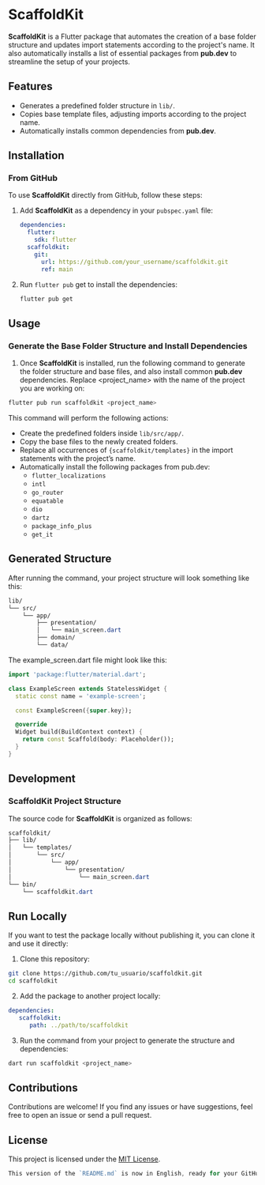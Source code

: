 # ScaffoldKit

**ScaffoldKit** is a Flutter package that automates the creation of a base folder structure and updates import statements according to the project's name. It also automatically installs a list of essential packages from **pub.dev** to streamline the setup of your projects.

## Features

- Generates a predefined folder structure in `lib/`.
- Copies base template files, adjusting imports according to the project name.
- Automatically installs common dependencies from **pub.dev**.

## Installation

### From GitHub

To use **ScaffoldKit** directly from GitHub, follow these steps:

1. Add **ScaffoldKit** as a dependency in your `pubspec.yaml` file:

   ```yaml
   dependencies:
     flutter:
       sdk: flutter
     scaffoldkit:
       git:
         url: https://github.com/your_username/scaffoldkit.git
         ref: main
   ```
2. Run `flutter pub` get to install the dependencies:

   ```bash 
   flutter pub get
   ```
   
## Usage

### Generate the Base Folder Structure and Install Dependencies

1. Once **ScaffoldKit** is installed, run the following command to generate the folder structure and base files, and also install common **pub.dev** dependencies. Replace <project_name> with the name of the project you are working on:

```bash
flutter pub run scaffoldkit <project_name>
```

This command will perform the following actions:
- Create the predefined folders inside `lib/src/app/`.
- Copy the base files to the newly created folders.
- Replace all occurrences of `{scaffoldkit/templates}` in the import statements with the project’s name.
- Automatically install the following packages from pub.dev:
  - `flutter_localizations`
  - `intl`
  - `go_router`
  - `equatable`
  - `dio`
  - `dartz`
  - `package_info_plus`
  - `get_it`


## Generated Structure

After running the command, your project structure will look something like this:

```css
lib/
└── src/
    └── app/
        ├── presentation/
        │   └── main_screen.dart
        ├── domain/
        └── data/

```

The example_screen.dart file might look like this:

```dart
import 'package:flutter/material.dart';

class ExampleScreen extends StatelessWidget {
  static const name = 'example-screen';

  const ExampleScreen({super.key});

  @override
  Widget build(BuildContext context) {
    return const Scaffold(body: Placeholder());
  }
}
```

## Development

### ScaffoldKit Project Structure

The source code for **ScaffoldKit** is organized as follows:

```css
scaffoldkit/
├── lib/
│   └── templates/
│       └── src/
│           └── app/
│               └── presentation/
│                   └── main_screen.dart
└── bin/
    └── scaffoldkit.dart
```

## Run Locally
If you want to test the package locally without publishing it, you can clone it and use it directly:

1. Clone this repository:

```bash
git clone https://github.com/tu_usuario/scaffoldkit.git
cd scaffoldkit 
```

2. Add the package to another project locally:
```yaml
dependencies:
   scaffoldkit:
      path: ../path/to/scaffoldkit
```

3. Run the command from your project to generate the structure and dependencies:
```bash
dart run scaffoldkit <project_name> 
```

## Contributions
Contributions are welcome! If you find any issues or have suggestions, feel free to open an issue or send a pull request.

## License

This project is licensed under the [MIT License](LICENSE).

```go
This version of the `README.md` is now in English, ready for your GitHub repository.
```
